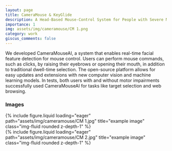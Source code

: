 ```yaml
---
layout: page
title: CameraMouse & KeyGlide
description: A Head-Based Mouse-Control System for People with Severe Motor Disabilities
importance: 1
img: assets/img/cameramouse/CM 1.png
category: work
giscus_comments: false
---
```


We developed CameraMouseAI, a system that enables real-time facial feature detection for mouse control. Users can perform mouse commands, such as clicks, by raising their eyebrows or opening their mouth, in addition to traditional dwell-time selection. The open-source platform allows for easy updates and extensions with new computer vision and machine learning models. In tests, both users with and without motor impairments successfully used CameraMouseAI for tasks like target selection and web browsing.

### Images

<div class="row">
     <div class="col-sm mt-6 mt-md-0">
        {% include figure.liquid loading="eager" path="assets/img/cameramouse/CM 1.jpg" title="example image" class="img-fluid rounded z-depth-1" %}
     </div>
    <div class="col-sm mt-6 mt-md-0">
        {% include figure.liquid loading="eager" path="assets/img/cameramouse/CM 2.jpg" title="example image" class="img-fluid rounded z-depth-1" %}
    </div>
</div>
